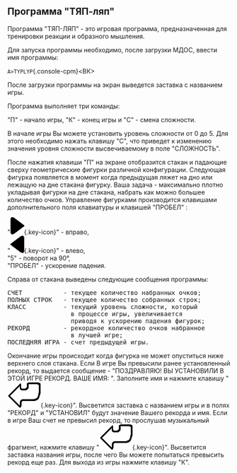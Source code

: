## Программа "ТЯП-ляп"

Программа "ТЯП-ЛЯП" - это игровая программа, предназначенная для
тренировки реакции и образного мышления.

Для запуска программы необходимо, после загрузки МДОС, ввести
имя программы:

`A>TYPLYP`{.console-cpm}<ВК>

После загрузки программы на экран выведется заставка с названием игры.

Программа выполняет три команды:

"П" - начало игры, "К" - конец игры и "С" - смена сложности.

В начале игры Вы можете установить уровень сложности от 0 до 5. Для этого
необходимо нажать клавишу "C", что приведет к изменению значения
уровня сложности высвечиваемому в поле "СЛОЖНОСТЬ".

После нажатия клавиши "П" на экране отобразится стакан и падающие
сверху геометрические фигурки различной конфигурации. Следующая фигурка
появляется в момент когда предыдущая ляжет на дно или лежащую
на дне стакана фигурку. Ваша задача - максимально плотно укладывая
фигурки на дне стакана, набрать как можно большее количество очков.
Управление фигурками производится клавишами дополнительного поля
клавиатуры и клавишей "ПРОБЕЛ" :

"![right][key_right]{.key-icon}" - вправо,  
"![left][key_left]{.key-icon}" - влево,  
"5" - поворот на 90°,  
"ПРОБЕЛ" - ускорение падения.

Справа от стакана выведены следующие сообщения программы:

<pre>
СЧЕТ           - текущее количество набранных очков;
ПОЛНЫХ СТРОК   - текущее количество собранных строк; 
КЛАСС          - текущий уровень сложности, который
                 в процессе игры, увеличивается 
                 приводя к ускорению падения фигурок;  
РЕКОРД         - рекордное количество очков набранное 
                 в лучшей игре;
ПОСЛЕДНЯЯ ИГРА - счет предыдущей игры.
</pre>

Окончание игры происходит когда фигурка не может опуститься ниже
верхнего слоя стакана. Если B игре Вы превысили ранее установленный
рекорд, то выдается сообщение - "ПОЗДРАВЛЯЮ! ВЫ УСТАНОВИЛИ В ЭТОЙ ИГРЕ РЕКОРД. ВАШЕ ИМЯ: ".
Заполните имя и нажмите клавишу "![enter][key_enter]{.key-icon}". Высветится
заставка с названием игры и в полях "РЕКОРД" и "УСТАНОВИЛ" будут значение
Вашего рекорда и имя. Если в игре Ваш счет не превысил рекорд, то
прослушав музыкальный фрагмент, нажмите клавишу "![enter][key_enter]{.key-icon}". Высветится
заставка названия игры, после чего Вы можете попытаться превысить рекорд
еще раз. Для выхода из игры нажмите клавишу "К".

[key_right]: images/right-arrow.png
[key_left]: images/left-arrow.png
[key_enter]: images/bk.png
